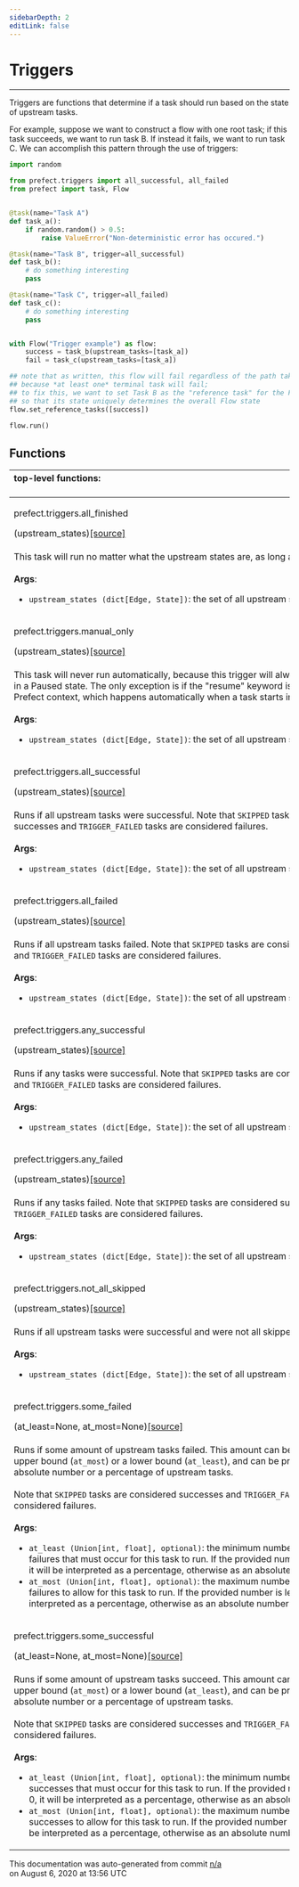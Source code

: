 ```yaml
---
sidebarDepth: 2
editLink: false
---
```

# Triggers
---
Triggers are functions that determine if a task should run based on
the state of upstream tasks.

For example, suppose we want to construct a flow with one root task; if this task
succeeds, we want to run task B.  If instead it fails, we want to run task C.  We
can accomplish this pattern through the use of triggers:

```python
import random

from prefect.triggers import all_successful, all_failed
from prefect import task, Flow


@task(name="Task A")
def task_a():
    if random.random() > 0.5:
        raise ValueError("Non-deterministic error has occured.")

@task(name="Task B", trigger=all_successful)
def task_b():
    # do something interesting
    pass

@task(name="Task C", trigger=all_failed)
def task_c():
    # do something interesting
    pass


with Flow("Trigger example") as flow:
    success = task_b(upstream_tasks=[task_a])
    fail = task_c(upstream_tasks=[task_a])

## note that as written, this flow will fail regardless of the path taken
## because *at least one* terminal task will fail;
## to fix this, we want to set Task B as the "reference task" for the Flow
## so that its state uniquely determines the overall Flow state
flow.set_reference_tasks([success])

flow.run()
```

## Functions
|top-level functions: &nbsp;&nbsp;&nbsp;&nbsp;&nbsp;&nbsp;&nbsp;&nbsp;&nbsp;&nbsp;&nbsp;&nbsp;&nbsp;&nbsp;&nbsp;&nbsp;&nbsp;&nbsp;&nbsp;&nbsp;&nbsp;&nbsp;&nbsp;&nbsp;&nbsp;&nbsp;&nbsp;&nbsp;&nbsp;&nbsp;&nbsp;&nbsp;&nbsp;&nbsp;&nbsp;&nbsp;&nbsp;&nbsp;&nbsp;&nbsp;&nbsp;&nbsp;&nbsp;&nbsp;&nbsp;&nbsp;&nbsp;&nbsp;&nbsp;&nbsp;&nbsp;&nbsp;&nbsp;&nbsp;&nbsp;&nbsp;&nbsp;&nbsp;&nbsp;&nbsp;&nbsp;&nbsp;&nbsp;&nbsp;&nbsp;&nbsp;&nbsp;&nbsp;&nbsp;&nbsp;&nbsp;&nbsp;&nbsp;&nbsp;&nbsp;&nbsp;&nbsp;&nbsp;&nbsp;&nbsp;&nbsp;&nbsp;&nbsp;&nbsp;&nbsp;&nbsp;&nbsp;&nbsp;&nbsp;&nbsp;&nbsp;&nbsp;&nbsp;&nbsp;&nbsp;&nbsp;&nbsp;&nbsp;&nbsp;&nbsp;&nbsp;&nbsp;&nbsp;&nbsp;&nbsp;&nbsp;&nbsp;&nbsp;&nbsp;&nbsp;&nbsp;&nbsp;&nbsp;&nbsp;&nbsp;&nbsp;&nbsp;&nbsp;&nbsp;&nbsp;&nbsp;&nbsp;&nbsp;&nbsp;&nbsp;&nbsp;&nbsp;&nbsp;&nbsp;&nbsp;&nbsp;&nbsp;&nbsp;&nbsp;&nbsp;&nbsp;&nbsp;&nbsp;&nbsp;&nbsp;&nbsp;&nbsp;&nbsp;&nbsp;&nbsp;&nbsp;&nbsp;&nbsp;&nbsp;&nbsp;|
|:----|
 | <div class='method-sig' id='prefect-triggers-all-finished'><p class="prefect-class">prefect.triggers.all_finished</p>(upstream_states)<span class="source"><a href="https://github.com/PrefectHQ/prefect/blob/master/src/prefect/triggers.py#L75">[source]</a></span></div>
<p class="methods">This task will run no matter what the upstream states are, as long as they are finished.<br><br>**Args**:     <ul class="args"><li class="args">`upstream_states (dict[Edge, State])`: the set of all upstream states</li></ul></p>|
 | <div class='method-sig' id='prefect-triggers-manual-only'><p class="prefect-class">prefect.triggers.manual_only</p>(upstream_states)<span class="source"><a href="https://github.com/PrefectHQ/prefect/blob/master/src/prefect/triggers.py#L90">[source]</a></span></div>
<p class="methods">This task will never run automatically, because this trigger will always place the task in a Paused state. The only exception is if the "resume" keyword is found in the Prefect context, which happens automatically when a task starts in a Resume state.<br><br>**Args**:     <ul class="args"><li class="args">`upstream_states (dict[Edge, State])`: the set of all upstream states</li></ul></p>|
 | <div class='method-sig' id='prefect-triggers-all-successful'><p class="prefect-class">prefect.triggers.all_successful</p>(upstream_states)<span class="source"><a href="https://github.com/PrefectHQ/prefect/blob/master/src/prefect/triggers.py#L106">[source]</a></span></div>
<p class="methods">Runs if all upstream tasks were successful. Note that `SKIPPED` tasks are considered successes and `TRIGGER_FAILED` tasks are considered failures.<br><br>**Args**:     <ul class="args"><li class="args">`upstream_states (dict[Edge, State])`: the set of all upstream states</li></ul></p>|
 | <div class='method-sig' id='prefect-triggers-all-failed'><p class="prefect-class">prefect.triggers.all_failed</p>(upstream_states)<span class="source"><a href="https://github.com/PrefectHQ/prefect/blob/master/src/prefect/triggers.py#L122">[source]</a></span></div>
<p class="methods">Runs if all upstream tasks failed. Note that `SKIPPED` tasks are considered successes and `TRIGGER_FAILED` tasks are considered failures.<br><br>**Args**:     <ul class="args"><li class="args">`upstream_states (dict[Edge, State])`: the set of all upstream states</li></ul></p>|
 | <div class='method-sig' id='prefect-triggers-any-successful'><p class="prefect-class">prefect.triggers.any_successful</p>(upstream_states)<span class="source"><a href="https://github.com/PrefectHQ/prefect/blob/master/src/prefect/triggers.py#L138">[source]</a></span></div>
<p class="methods">Runs if any tasks were successful. Note that `SKIPPED` tasks are considered successes and `TRIGGER_FAILED` tasks are considered failures.<br><br>**Args**:     <ul class="args"><li class="args">`upstream_states (dict[Edge, State])`: the set of all upstream states</li></ul></p>|
 | <div class='method-sig' id='prefect-triggers-any-failed'><p class="prefect-class">prefect.triggers.any_failed</p>(upstream_states)<span class="source"><a href="https://github.com/PrefectHQ/prefect/blob/master/src/prefect/triggers.py#L156">[source]</a></span></div>
<p class="methods">Runs if any tasks failed. Note that `SKIPPED` tasks are considered successes and `TRIGGER_FAILED` tasks are considered failures.<br><br>**Args**:     <ul class="args"><li class="args">`upstream_states (dict[Edge, State])`: the set of all upstream states</li></ul></p>|
 | <div class='method-sig' id='prefect-triggers-not-all-skipped'><p class="prefect-class">prefect.triggers.not_all_skipped</p>(upstream_states)<span class="source"><a href="https://github.com/PrefectHQ/prefect/blob/master/src/prefect/triggers.py#L290">[source]</a></span></div>
<p class="methods">Runs if all upstream tasks were successful and were not all skipped.<br><br>**Args**:     <ul class="args"><li class="args">`upstream_states (dict[Edge, State])`: the set of all upstream states</li></ul></p>|
 | <div class='method-sig' id='prefect-triggers-some-failed'><p class="prefect-class">prefect.triggers.some_failed</p>(at_least=None, at_most=None)<span class="source"><a href="https://github.com/PrefectHQ/prefect/blob/master/src/prefect/triggers.py#L174">[source]</a></span></div>
<p class="methods">Runs if some amount of upstream tasks failed. This amount can be specified as an upper bound (`at_most`) or a lower bound (`at_least`), and can be provided as an absolute number or a percentage of upstream tasks.<br><br>Note that `SKIPPED` tasks are considered successes and `TRIGGER_FAILED` tasks are considered failures.<br><br>**Args**:     <ul class="args"><li class="args">`at_least (Union[int, float], optional)`: the minimum number of         upstream failures that must occur for this task to run.  If the         provided number is less than 0, it will be interpreted as a         percentage, otherwise as an absolute number.     </li><li class="args">`at_most (Union[int, float], optional)`: the maximum number of upstream        failures to allow for this task to run.  If the provided number is        less than 0, it will be interpreted as a percentage, otherwise as an        absolute number.  </li></ul></p>|
 | <div class='method-sig' id='prefect-triggers-some-successful'><p class="prefect-class">prefect.triggers.some_successful</p>(at_least=None, at_most=None)<span class="source"><a href="https://github.com/PrefectHQ/prefect/blob/master/src/prefect/triggers.py#L231">[source]</a></span></div>
<p class="methods">Runs if some amount of upstream tasks succeed. This amount can be specified as an upper bound (`at_most`) or a lower bound (`at_least`), and can be provided as an absolute number or a percentage of upstream tasks.<br><br>Note that `SKIPPED` tasks are considered successes and `TRIGGER_FAILED` tasks are considered failures.<br><br>**Args**:     <ul class="args"><li class="args">`at_least (Union[int, float], optional)`: the minimum number of         upstream successes that must occur for this task to run.  If the         provided number is less than 0, it will be interpreted as a         percentage, otherwise as an absolute number.     </li><li class="args">`at_most (Union[int, float], optional)`: the maximum number of upstream         successes to allow for this task to run.  If the provided number is         less than 0, it will be interpreted as a percentage, otherwise as         an absolute number.</li></ul></p>|

<p class="auto-gen">This documentation was auto-generated from commit <a href='https://github.com/PrefectHQ/prefect/commit/n/a'>n/a</a> </br>on August 6, 2020 at 13:56 UTC</p>